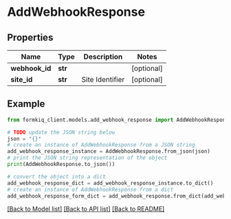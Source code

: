 # AddWebhookResponse


## Properties

Name | Type | Description | Notes
------------ | ------------- | ------------- | -------------
**webhook_id** | **str** |  | [optional] 
**site_id** | **str** | Site Identifier | [optional] 

## Example

```python
from formkiq_client.models.add_webhook_response import AddWebhookResponse

# TODO update the JSON string below
json = "{}"
# create an instance of AddWebhookResponse from a JSON string
add_webhook_response_instance = AddWebhookResponse.from_json(json)
# print the JSON string representation of the object
print(AddWebhookResponse.to_json())

# convert the object into a dict
add_webhook_response_dict = add_webhook_response_instance.to_dict()
# create an instance of AddWebhookResponse from a dict
add_webhook_response_form_dict = add_webhook_response.from_dict(add_webhook_response_dict)
```
[[Back to Model list]](../README.md#documentation-for-models) [[Back to API list]](../README.md#documentation-for-api-endpoints) [[Back to README]](../README.md)


